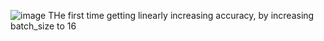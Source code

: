 ![image](https://github.com/wildanxgifari/webtest/assets/97862092/454bff7b-6df9-4542-a219-72d7e2c84bff)
THe first time getting linearly increasing accuracy, by increasing batch_size to 16
